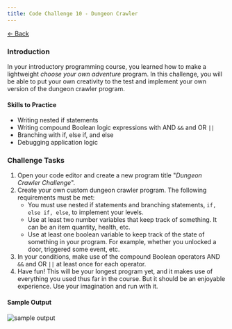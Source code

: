```yaml
---
title: Code Challenge 10 - Dungeon Crawler
---
```


[← Back](/challenges/)

### Introduction

In your introductory programming course, you learned how to make a lightweight *choose your own adventure* program. In this challenge, you will be able to put your own creativity to the test and implement your own version of the dungeon crawler program.

#### Skills to Practice
- Writing nested if statements
- Writing compound Boolean logic expressions with AND `&&` and OR `||`
- Branching with if, else if, and else
- Debugging application logic

### Challenge Tasks
1. Open your code editor and create a new program title "*Dungeon Crawler Challenge*".
2. Create your own custom dungeon crawler program. The following requirements must be met:
    - You must use nested if statements and branching statements, `if, else if, else`, to implement your levels.
    - Use at least two number variables that keep track of something. It can be an item quantity, health, etc.
    - Use at least one boolean variable to keep track of the state of something in your program. For example, whether you unlocked a door, triggered some event, etc.
3. In your conditions, make use of the compound Boolean operators AND `&&` and OR `||` at least once for each operator.
4. Have fun! This will be your longest program yet, and it makes use of everything you used thus far in the course. But it should be an enjoyable experience. Use your imagination and run with it.

#### Sample Output

<img src="/assets/img/challenges/challenge-10-dungeon-crawler-sample.gif" alt="sample output" title="sample output">